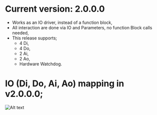 # Current version: 2.0.0.0
- Works as an IO driver, instead of a function block,
- All interaction are done via IO and Parameters, no function Block calls needed,
- This release supports;
  * 4 Di,
  * 4 Do,
  * 2 Ai,
  * 2 Ao,
  * Hardware Watchdog.


# IO (Di, Do, Ai, Ao) mapping in v2.0.0.0;
![Alt text](https://github.com/Aliazzzz/Monarco-HAT-library-for-CODESYS-V3/blob/master/Monarco/2.0.0.0/pics/Monarco_HAT%20IO%20Mapping%202018-02-11_172304.png "Monarco IO Mapping v2.0.0.0")
